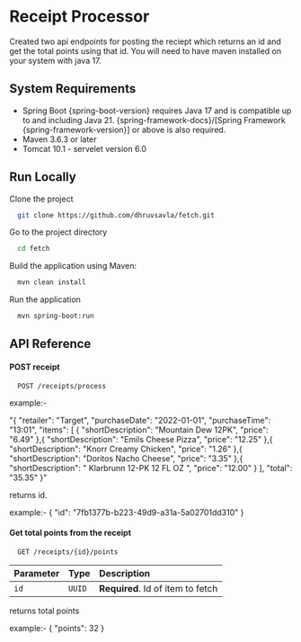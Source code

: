 
# Receipt Processor

Created two api endpoints for posting the reciept which returns an id and get the total points using that id. 
You will need to have maven installed on your system with java 17. 


## System Requirements 
- Spring Boot {spring-boot-version} requires Java 17 and is compatible up to and including Java 21. {spring-framework-docs}/[Spring Framework {spring-framework-version}] or above is also required.
- Maven 3.6.3 or later
- Tomcat 10.1 - servelet version 6.0

## Run Locally

Clone the project

```bash
  git clone https://github.com/dhruvsavla/fetch.git
```

Go to the project directory

```bash
  cd fetch
```

Build the application using Maven:

```bash
  mvn clean install
```

Run the application

```bash
  mvn spring-boot:run
```


## API Reference

#### POST receipt

```http
  POST /receipts/process
```
example:- 

"{
  "retailer": "Target",
  "purchaseDate": "2022-01-01",
  "purchaseTime": "13:01",
  "items": [
    {
      "shortDescription": "Mountain Dew 12PK",
      "price": "6.49"
    },{
      "shortDescription": "Emils Cheese Pizza",
      "price": "12.25"
    },{
      "shortDescription": "Knorr Creamy Chicken",
      "price": "1.26"
    },{
      "shortDescription": "Doritos Nacho Cheese",
      "price": "3.35"
    },{
      "shortDescription": "   Klarbrunn 12-PK 12 FL OZ  ",
      "price": "12.00"
    }
  ],
  "total": "35.35"
}"

returns id.

example:- 
{ "id": "7fb1377b-b223-49d9-a31a-5a02701dd310" }
#### Get total points from the receipt

```http
  GET /receipts/{id}/points
```

| Parameter | Type     | Description                       |
| :-------- | :------- | :-------------------------------- |
| `id`      | `UUID` | **Required**. Id of item to fetch |


returns total points

example:- 
{ "points": 32 }

